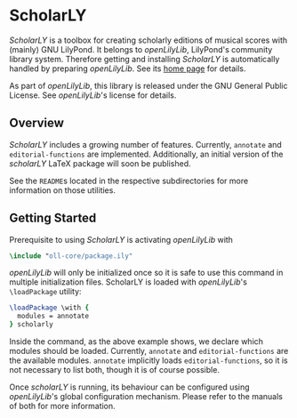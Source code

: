 # ScholarLY

*ScholarLY* is a toolbox for creating scholarly editions of musical scores
with (mainly) GNU LilyPond.
It belongs to *openLilyLib*, LilyPond's community library system.
Therefore getting and installing *ScholarLY* is automatically handled by
preparing *openLilyLib*.
See its [home page](https://github.com/openlilylib/openlilylib) for details.

As part of *openLilyLib*, this library is released under the
GNU General Public License. See *openLilyLib*'s license for details.

## Overview

*ScholarLY* includes a growing number of features. Currently, `annotate` and `editorial-functions` are implemented. Additionally, an initial version of the *scholarLY* LaTeX package will soon be published.

See the `README`s located in the respective subdirectories for more information on those utilities.

## Getting Started

Prerequisite to using *ScholarLY* is activating *openLilyLib* with

```lilypond
\include "oll-core/package.ily"
```

*openLilyLib* will only be initialized once so it is safe to use this command in multiple
initialization files. ScholarLY is loaded with *openLilyLib*'s `\loadPackage` utility:

```lilypond
\loadPackage \with {
  modules = annotate
} scholarly
```

Inside the command, as the above example shows, we declare which modules should be loaded. Currently, `annotate` and `editorial-functions` are the available modules. `annotate` implicitly loads `editorial-functions`, so it is not necessary to list both, though it is of course possible.

Once *scholarLY* is running, its behaviour can be configured using *openLilyLib*'s
global configuration mechanism. Please refer to the manuals of both for more information.
